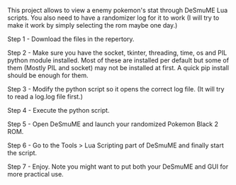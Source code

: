 This project allows to view a enemy pokemon's stat through DeSmuME Lua scripts. You also need to have a randomizer log for it to work (I will try to make it work by simply selecting the rom maybe one day.)

Step 1 - Download the files in the repertory.

Step 2 - Make sure you have the socket, tkinter, threading, time, os and PIL python module installed. Most of these are installed per default but some of them (Mostly PIL and socket) may not be installed at first. A quick pip install should be enough for them. 

Step 3 - Modify the python script so it opens the correct log file. (It will try to read a log.log file first.)

Step 4 - Execute the python script.

Step 5 - Open DeSmuME and launch your randomized Pokemon Black 2 ROM.

Step 6 - Go to the Tools > Lua Scripting part of DeSmuME and finally start the script.

Step 7 - Enjoy. Note you might want to put both your DeSmuME and GUI for more practical use. 
